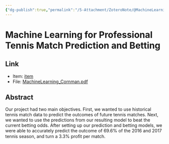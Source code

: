 ```yaml
---
{"dg-publish":true,"permalink":"/5-Attachment/ZoteroNote/@MachineLearning_Cornman/","title":"Machine Learning for Professional Tennis Match Prediction and Betting"}
---
```


# Machine Learning for Professional Tennis Match Prediction and Betting
## Link
- Item: [item](zotero://select/library/items/8SE6AQ2K)
- File: [MachineLearning_Cornman.pdf](zotero://open-pdf/library/items/8XCJGGSK)
## Abstract
Our project had two main objectives. First, we wanted to use historical tennis match data to predict the outcomes of future tennis matches. Next, we wanted to use the predictions from our resulting model to beat the current betting odds. After setting up our prediction and betting models, we were able to accurately predict the outcome of 69.6% of the 2016 and 2017 tennis season, and turn a 3.3% proﬁt per match.